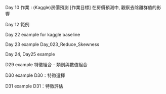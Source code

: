 Day 10 作業 : (Kaggle)房價預測 [作業目標] 在房價預測中, 觀察去除離群值的影響

Day 12 範例

Day 22 example for kaggle baseline

Day 23 example Day_023_Reduce_Skewness

Day 24, Day25 example

D29 example 特徵組合 - 類別與數值組合

D30 example D30：特徵選擇

D31 example D31：特徵評估


